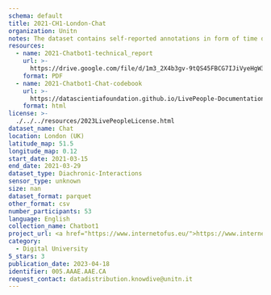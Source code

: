 ```yaml
---
schema: default
title: 2021-CH1-London-Chat
organization: Unitn
notes: The dataset contains self-reported annotations in form of time diaries, provided by the participants every half hour. The dataset was collected as part of the WeNet project, a Horizon 2020 funded project that aims at developing a diversity-aware, machine-mediated paradigm for social interactions.
resources:
  - name: 2021-Chatbot1-technical_report
    url: >-
      https://drive.google.com/file/d/1m3_2X4b3gv-9tQS45FBCG7IJiVyeHgW3/view?usp=sharing
    format: PDF
  - name: 2021-Chatbot1-Chat-codebook
    url: >-
      https://datascientiafoundation.github.io/LivePeople-Documentation/2021-Chatbot1/2021_CH1_Chat_data.html
    format: html
license: >-
  ./../../resources/2023LivePeopleLicense.html
dataset_name: Chat
location: London (UK)
latitude_map: 51.5
longitude_map: 0.12
start_date: 2021-03-15
end_date: 2021-03-29
dataset_type: Diachronic-Interactions
sensor_type: unknown
size: nan
dataset_format: parquet
other_format: csv
number_participants: 53
language: English
collection_name: Chatbot1
project_url: <a href="https://www.internetofus.eu/">https://www.internetofus.eu/</a>
category:
  - Digital University
5_stars: 3
publication_date: 2023-04-18
identifier: 005.AAAE.AAE.CA
request_contact: datadistribution.knowdive@unitn.it
---
```

